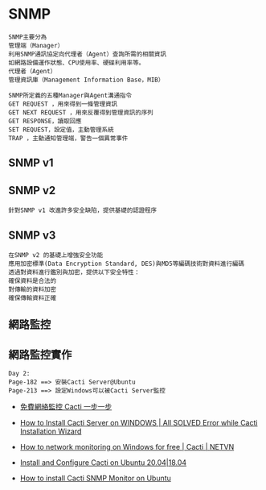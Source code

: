 # SNMP




```
SNMP主要分為
管理端（Manager）
利用SNMP通訊協定向代理者（Agent）查詢所需的相關資訊
如網路設備運作狀態、CPU使用率、硬碟利用率等。 
代理者（Agent）
管理資訊庫（Management Information Base，MIB）
```
```
SNMP所定義的五種Manager與Agent溝通指令
GET REQUEST ，用來得到一條管理資訊
GET NEXT REQUEST ，用來反覆得到管理資訊的序列
GET RESPONSE，讀取回應
SET REQUEST，設定值，主動管理系統
TRAP ，主動通知管理端，警告一個異常事件
```
## SNMP v1
## SNMP v2
```
針對SNMP v1 改進許多安全缺陷，提供基礎的認證程序
```
## SNMP v3
```
在SNMP v2 的基礎上增強安全功能
應用加密標準(Data Encryption Standard, DES)與MD5等編碼技術對資料進行編碼
透過對資料進行鑑別與加密，提供以下安全特性：
確保資料是合法的
對傳輸的資料加密
確保傳輸資料正確
```
## 網路監控


## 網路監控實作
```
Day 2:
Page-182 ==> 安裝Cacti Server@Ubuntu
Page-213 ==> 設定Windows可以被Cacti Server監控
```
- [免費網絡監控 Cacti 一步一步](https://www.youtube.com/watch?v=u6-Y7AEI1MQ)
- [How to Install Cacti Server on WINDOWS | All SOLVED Error while Cacti Installation Wizard](https://www.youtube.com/watch?v=XTKuOmfs-PE)
- [How to network monitoring on Windows for free | Cacti | NETVN](https://www.youtube.com/watch?v=tfbttqvp1E4)

- [Install and Configure Cacti on Ubuntu 20.04|18.04](https://computingforgeeks.com/install-and-configure-cacti-on-ubuntu/)
- [How to install Cacti SNMP Monitor on Ubuntu](https://www.techrepublic.com/article/how-to-install-cacti-snmp-monitor-on-ubuntu/)

